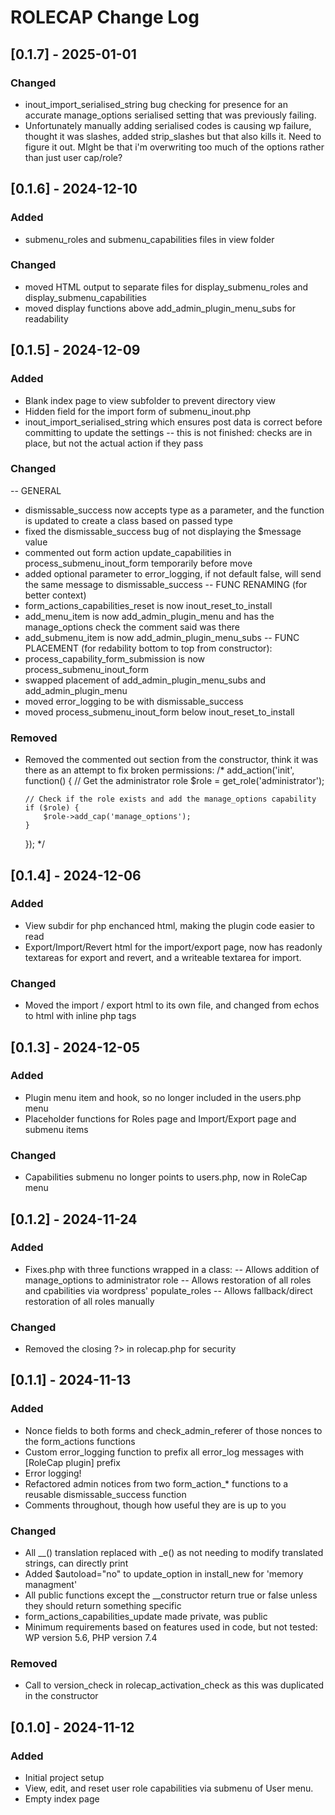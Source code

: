 # ROLECAP Change Log

## [0.1.7] - 2025-01-01
### Changed
- inout_import_serialised_string bug checking for presence for an accurate manage_options serialised setting that was previously failing.
- Unfortunately manually adding serialised codes is causing wp failure, thought it was slashes, added strip_slashes but that also kills it. Need to figure it out. MIght be that i'm overwriting too much of the options rather than just user cap/role?


## [0.1.6] - 2024-12-10
### Added
- submenu_roles and submenu_capabilities files in view folder

### Changed
- moved HTML output to separate files for display_submenu_roles and display_submenu_capabilities
- moved display functions above add_admin_plugin_menu_subs for readability

## [0.1.5] - 2024-12-09
### Added 
- Blank index page to view subfolder to prevent directory view
- Hidden field for the import form of submenu_inout.php
- inout_import_serialised_string which ensures post data is correct before committing to update the settings
-- this is not finished: checks are in place, but not the actual action if they pass

### Changed
-- GENERAL
- dismissable_success now accepts type as a parameter, and the function is updated to create a class based on passed type
- fixed the dismissable_success bug of not displaying the $message value
- commented out form action update_capabilities in process_submenu_inout_form temporarily before move
- added optional parameter to error_logging, if not default false, will send the same message to dismissable_success 
-- FUNC RENAMING (for better context)
- form_actions_capabilities_reset is now inout_reset_to_install
- add_menu_item is now add_admin_plugin_menu and has the manage_options check the comment said was there
- add_submenu_item is now add_admin_plugin_menu_subs
-- FUNC PLACEMENT (for redability bottom to top from constructor):
- process_capability_form_submission is now process_submenu_inout_form
- swapped placement of add_admin_plugin_menu_subs and add_admin_plugin_menu
- moved error_logging to be with dismissable_success
- moved process_submenu_inout_form below inout_reset_to_install

### Removed
- Removed the commented out section from the constructor, think it was there as an attempt to fix broken permissions:
/*    add_action('init', function() {
      // Get the administrator role
      $role = get_role('administrator');
      
      // Check if the role exists and add the manage_options capability
      if ($role) {
          $role->add_cap('manage_options');
      }
    });
*/

## [0.1.4] - 2024-12-06
### Added
- View subdir for php enchanced html, making the plugin code easier to read 
- Export/Import/Revert html for the import/export page, now has readonly textareas for export and revert, and a writeable textarea for import. 

### Changed
- Moved the import / export html to its own file, and changed from echos to html with inline php tags

## [0.1.3] - 2024-12-05
### Added
- Plugin menu item and hook, so no longer included in the users.php menu
- Placeholder functions for Roles page and Import/Export page and submenu items

### Changed
- Capabilities submenu no longer points to users.php, now in RoleCap menu


## [0.1.2] - 2024-11-24
### Added
- Fixes.php with three functions wrapped in a class:
-- Allows addition of manage_options to administrator role
-- Allows restoration of all roles and cpabilities via wordpress' populate_roles
-- Allows fallback/direct restoration of all roles manually 

### Changed
- Removed the closing ?> in rolecap.php for security

## [0.1.1] - 2024-11-13
### Added
- Nonce fields to both forms and check_admin_referer of those nonces to the form_actions functions
- Custom error_logging function to prefix all error_log messages with [RoleCap plugin] prefix
- Error logging!
- Refactored admin notices from two form_action_* functions to a reusable dismissable_success function
- Comments throughout, though how useful they are is up to you

### Changed
- All __() translation replaced with _e() as not needing to modify translated strings, can directly print
- Added $autoload="no" to update_option in install_new for 'memory managment'
- All public functions except the __constructor return true or false unless they should return something specific
- form_actions_capabilities_update made private, was public
- Minimum requirements based on features used in code, but not tested: WP version 5.6, PHP version 7.4 

### Removed
- Call to version_check in rolecap_activation_check as this was duplicated in the constructor 


## [0.1.0] - 2024-11-12
### Added
- Initial project setup
- View, edit, and reset user role capabilities via submenu of User menu.
- Empty index page 